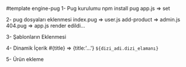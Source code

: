 #template engine-pug
1- Pug kurulumu
    npm install pug
    app.js => set 

2- pug dosyaları eklenmesi
    index.pug => user.js
    add-product => admin.js
    404.pug => app.js   render edildi...

3- Şablonların Eklenmesi

4- Dinamik İçerik
    #{title} => {title:'...'}
    `${dizi_adi.dizi_elamanı}`

5- Ürün ekleme 